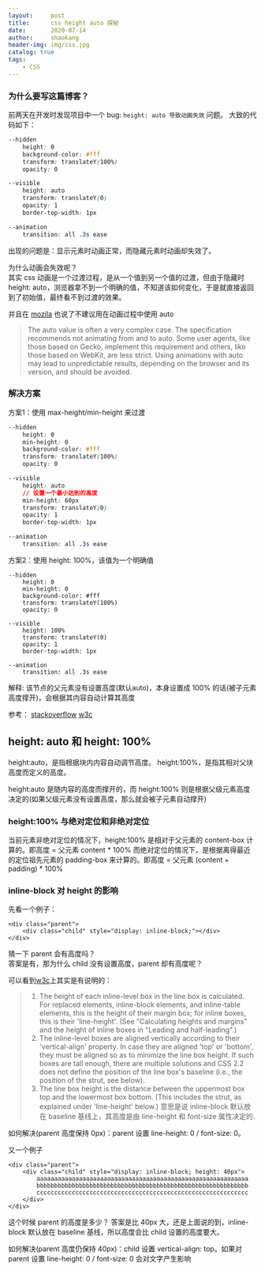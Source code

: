 ```yaml
---
layout:     post
title:      css height auto 探秘
date:       2020-07-14
author:     shaokang
header-img: img/css.jpg
catalog: true
tags:
    - CSS
---
```


### 为什么要写这篇博客？

前两天在开发时发现项目中一个 bug: `height: auto 导致动画失效` 问题。
大致的代码如下：
```css
--hidden
    height: 0
    background-color: #fff
    transform: translateY(100%)
    opacity: 0

--visible
    height: auto
    transform: translateY(0)
    opacity: 1
    border-top-width: 1px

--animation
    transition: all .3s ease
```
出现的问题是：显示元素时动画正常，而隐藏元素时动画却失效了。

为什么动画会失效呢？  
其实 css 动画是一个过渡过程，是从一个值到另一个值的过渡，但由于隐藏时 height: auto，浏览器拿不到一个明确的值，不知道该如何变化，于是就直接返回到了初始值，最终看不到过渡的效果。

并且在 [mozila](https://developer.mozilla.org/en-US/docs/Web/CSS/CSS_Transitions/Using_CSS_transitions) 也说了不建议用在动画过程中使用 auto
> The auto value is often a very complex case. The specification recommends not animating from and to auto. Some user agents, like those based on Gecko, implement this requirement and others, like those based on WebKit, are less strict. Using animations with auto may lead to unpredictable results, depending on the browser and its version, and should be avoided.

### 解决方案

方案1：使用 max-height/min-height 来过渡
```css
--hidden
    height: 0
    min-height: 0
    background-color: #fff
    transform: translateY(100%)
    opacity: 0

--visible
    height: auto
    // 设置一个最小达到的高度
    min-height: 60px
    transform: translateY(0)
    opacity: 1
    border-top-width: 1px

--animation
    transition: all .3s ease
```

方案2：使用 height: 100%，该值为一个明确值
```
--hidden
    height: 0
    min-height: 0
    background-color: #fff
    transform: translateY(100%)
    opacity: 0

--visible
    height: 100%
    transform: translateY(0)
    opacity: 1
    border-top-width: 1px

--animation
    transition: all .3s ease
```
解释: 该节点的父元素没有设置高度(默认auto)，本身设置成 100% 的话(被子元素高度撑开)，会根据其内容自动计算其高度

参考：
[stackoverflow](https://stackoverflow.com/questions/3508605/how-can-i-transition-height-0-to-height-auto-using-css)  [w3c](https://github.com/w3c/csswg-drafts/issues/626)

## height: auto 和 height: 100%

height:auto，是指根据块内内容自动调节高度。
height:100%，是指其相对父块高度而定义的高度。  

height:auto 是随内容的高度而撑开的，而 height:100% 则是根据父级元素高度决定的(如果父级元素没有设置高度，那么就会被子元素自动撑开)

### height:100% 与绝对定位和非绝对定位

当前元素非绝对定位的情况下，height:100% 是相对于父元素的 content-box 计算的。即高度 = 父元素 content * 100%
而绝对定位的情况下，是根据离得最近的定位祖先元素的 padding-box 来计算的。即高度 = 父元素 (content + padding) * 100%

### inline-block 对 height 的影响
先看一个例子：
```
<div class="parent">
    <div class="child" style="display: inline-block;"></div>
</div>
```
猜一下 parent 会有高度吗？  
答案是有，那为什么 child 没有设置高度，parent 却有高度呢？

可以看到[w3c](https://www.w3.org/TR/CSS22/visudet.html#strut)上其实是有说明的：
>1. The height of each inline-level box in the line box is calculated. For replaced elements, inline-block elements, and inline-table elements, this is the height of their margin box; for inline boxes, this is their 'line-height'. (See "Calculating heights and margins" and the height of inline boxes in "Leading and half-leading".)
>2. The inline-level boxes are aligned vertically according to their 'vertical-align' property. In case they are aligned 'top' or 'bottom', they must be aligned so as to minimize the line box height. If such boxes are tall enough, there are multiple solutions and CSS 2.2 does not define the position of the line box's baseline (i.e., the position of the strut, see below).
>3. The line box height is the distance between the uppermost box top and the lowermost box bottom. (This includes the strut, as explained under 'line-height' below.)
意思是说 inline-block 默认放在 baseline 基线上，其高度是由 line-height 和 font-size 属性决定的.

如何解决(parent 高度保持 0px)：parent 设置 line-height: 0 / font-size: 0。

又一个例子
```
<div class="parent">
    <div class="child" style="display: inline-block; height: 40px">
        aaaaaaaaaaaaaaaaaaaaaaaaaaaaaaaaaaaaaaaaaaaaaaaaaaaaaaaaaaaa
        bbbbbbbbbbbbbbbbbbbbbbbbbbbbbbbbbbbbbbbbbbbbbbbbbbbbbbbbbbbb
        cccccccccccccccccccccccccccccccccccccccccccccccccccccccccccc
    </div>
</div>
```
这个时候 parent 的高度是多少？
答案是比 40px 大，还是上面说的到，inline-block 默认放在 baseline 基线，所以高度会比 child 设置的高度要大。

如何解决(parent 高度仍保持 40px)：child 设置 vertical-align: top。如果对 parent 设置 line-height: 0 / font-size: 0 会对文字产生影响